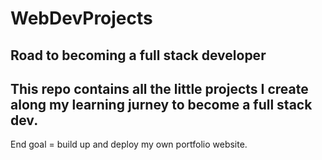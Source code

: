 # WebDevProjects

## Road to becoming a full stack developer

This repo contains all the little projects I create along my learning jurney to become a full stack dev.
---
End goal = build up and deploy my own portfolio website.
